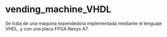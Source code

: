 # vending_machine_VHDL
Se trata de una maquina expendedora implementada mediante el lenguaje VHDL, y con una placa FPGA Nexys A7.

